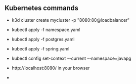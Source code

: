 
## Kubernetes commands

 - k3d cluster create mycluster -p "8080:80@loadbalancer"
 -  kubectl apply -f namespace.yaml 

 - kubectl apply -f postgres.yaml 

 - kubectl apply -f spring.yaml 

 - kubectl config set-context --current --namespace=javapg

 - http://localhost:8080/ in your browser
 - 

 




